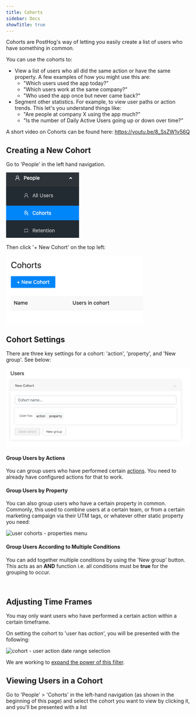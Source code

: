 ```yaml
---
title: Cohorts
sidebar: Docs
showTitle: true
---
```


Cohorts are PostHog's way of letting you easily create a list of users who have something in common.

You can use the cohorts to:

* View a list of users who all did the same action or have the same property. A few examples of how you might use this are:
  * "Which users used the app today?"
  * "Which users work at the same company?"
  * "Who used the app once but never came back?"
* Segment other statistics. For example, to view user paths or action trends. This let's you understand things like:
  * "Are people at company X using the app much?"
  * "Is the number of Daily Active Users going up or down over time?"

A short video on Cohorts can be found here: https://youtu.be/8_SsZW1v56Q

## Creating a New Cohort

Go to 'People' in the left hand navigation.
<br>

![left hand navigation for cohorts](../../images/cohorts-nav.png)

Then click '+ New Cohort' on the top left:

![+ new cohort button](../../images/new-cohort.png)

## Cohort Settings

There are three key settings for a cohort: 'action', 'property', and 'New group'. See below:

![Three key cohort settings](../../images/cohort-opts.png)

#### Group Users by Actions

You can group users who have performed certain [actions](/features/actions). You need to already have configured actions for that to work.

#### Group Users by Property

You can also group users who have a certain property in common. Commonly, this used to combine users at a certain team, or from a certain marketing campaign via their UTM tags, or whatever other static property you need:

![user cohorts - properties menu](https://posthog-static-files.s3.us-east-2.amazonaws.com/Documentation-Assets/Screenshot+2020-02-27+at+15.58.24.png)
<br>

#### Group Users According to Multiple Conditions

You can add together multiple conditions by using the 'New group' button. This acts as an **AND** function i.e. all conditions must be **true** for the grouping to occur.

<br>

## Adjusting Time Frames

You may only want users who have performed a certain action within a certain timeframe.

On setting the cohort to 'user has *action*', you will be presented with the following:

![cohort - user action date range selection](https://posthog-static-files.s3.us-east-2.amazonaws.com/Documentation-Assets/Screenshot+2020-02-27+at+15.59.50.png)

We are working to [expand the power of this filter](https://github.com/PostHog/posthog/issues/199).

## Viewing Users in a Cohort

Go to 'People' > 'Cohorts' in the left-hand navigation (as shown in the beginning of this page) and select the cohort you want to view by clicking it, and you'll be presented with a list